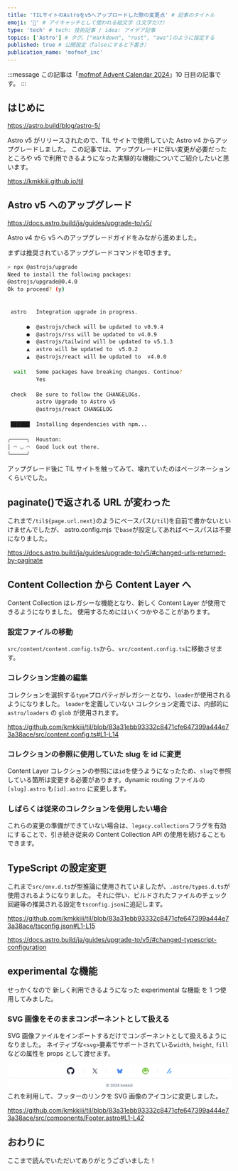 ```yaml
---
title: 'TILサイトのAstroをv5へアップロードした際の変更点' # 記事のタイトル
emoji: '🚀' # アイキャッチとして使われる絵文字（1文字だけ）
type: 'tech' # tech: 技術記事 / idea: アイデア記事
topics: ['Astro'] # タグ。["markdown", "rust", "aws"]のように指定する
published: true # 公開設定（falseにすると下書き）
publication_name: 'mofmof_inc'
---
```


:::message
この記事は「[mofmof Advent Calendar 2024](https://qiita.com/advent-calendar/2024/mofmof)」10 日目の記事です。
:::

## はじめに

https://astro.build/blog/astro-5/

Astro v5 がリリースされたので、TIL サイトで使用していた Astro v4 からアップグレードしました。
この記事では、アップグレードに伴い変更が必要だったところや v5 で利用できるようになった実験的な機能についてご紹介したいと思います。

https://kmkkiii.github.io/til

## Astro v5 へのアップグレード

https://docs.astro.build/ja/guides/upgrade-to/v5/

Astro v4 から v5 へのアップグレードガイドをみながら進めました。

まずは推奨されているアップグレードコマンドを叩きます。

```bash
> npx @astrojs/upgrade
Need to install the following packages:
@astrojs/upgrade@0.4.0
Ok to proceed? (y)


 astro   Integration upgrade in progress.

      ●  @astrojs/check will be updated to v0.9.4
      ●  @astrojs/rss will be updated to v4.0.9
      ●  @astrojs/tailwind will be updated to v5.1.3
      ▲  astro will be updated to  v5.0.2
      ▲  @astrojs/react will be updated to  v4.0.0

  wait   Some packages have breaking changes. Continue?
         Yes

 check   Be sure to follow the CHANGELOGs.
         astro Upgrade to Astro v5
         @astrojs/react CHANGELOG

 ██████  Installing dependencies with npm...

╭─────╮  Houston:
│ ◠ ◡ ◠  Good luck out there.
╰─────╯
```

アップグレード後に TIL サイトを触ってみて、壊れていたのはページネーションくらいでした。

## paginate()で返される URL が変わった

これまで`/til${page.url.next}`のようにベースパス(`/til`)を自前で書かないといけませんでしたが、
astro.config.mjs で`base`が設定してあればベースパスは不要になりました。

https://docs.astro.build/ja/guides/upgrade-to/v5/#changed-urls-returned-by-paginate

## Content Collection から Content Layer へ

Content Collection はレガシーな機能となり、新しく Content Layer が使用できるようになりました。
使用するためにはいくつかやることがあります。

### 設定ファイルの移動

`src/content/content.config.ts`から、`src/content.config.ts`に移動させます。

### コレクション定義の編集

コレクションを選択する`type`プロパティがレガシーとなり、`loader`が使用されるようになりました。
`loader`を定義していない コレクション定義では、内部的に`astro/loaders` の `glob` が使用されます。

https://github.com/kmkkiii/til/blob/83a31ebb93332c8471cfe647399a444e73a38ace/src/content.config.ts#L1-L14

### コレクションの参照に使用していた slug を id に変更

Content Layer コレクションの参照には`id`を使うようになったため、`slug`で参照している箇所は変更する必要があります。dynamic routing ファイルの`[slug].astro` も`[id].astro` に変更します。

### しばらくは従来のコレクションを使用したい場合

これらの変更の準備ができていない場合は、`legacy.collections`フラグを有効にすることで、引き続き従来の Content Collection API の使用を続けることもできます。

## TypeScript の設定変更

これまで`src/env.d.ts`が型推論に使用されていましたが、`.astro/types.d.ts`が使用されるようになりました。
それに伴い、ビルドされたファイルのチェック回避等の推奨される設定を`tsconfig.json`に追記します。

https://github.com/kmkkiii/til/blob/83a31ebb93332c8471cfe647399a444e73a38ace/tsconfig.json#L1-L15

https://docs.astro.build/ja/guides/upgrade-to/v5/#changed-typescript-configuration

## experimental な機能

せっかくなので 新しく利用できるようになった experimental な機能 を 1 つ使用してみました。

### SVG 画像をそのままコンポーネントとして扱える

SVG 画像ファイルをインポートするだけでコンポーネントとして扱えるようになりました。
ネイティブな`<svg>`要素でサポートされている`width`, `height`, `fill`などの属性を props として渡せます。

![TILサイトのフッター](/images/astro_upgrade_to_v5/til-footer.png)
これを利用して、フッターのリンクを SVG 画像のアイコンに変更しました。

https://github.com/kmkkiii/til/blob/83a31ebb93332c8471cfe647399a444e73a38ace/src/components/Footer.astro#L1-L42

## おわりに

ここまで読んでいただいてありがとうございました！
